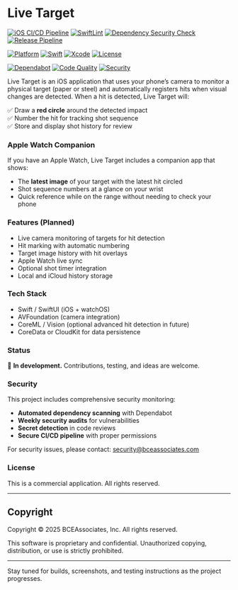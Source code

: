 # Live Target

[![iOS CI/CD Pipeline](https://github.com/bceverly/Live-Target/actions/workflows/ios-ci.yml/badge.svg)](https://github.com/bceverly/Live-Target/actions/workflows/ios-ci.yml)
[![SwiftLint](https://github.com/bceverly/Live-Target/actions/workflows/swiftlint.yml/badge.svg)](https://github.com/bceverly/Live-Target/actions/workflows/swiftlint.yml)
[![Dependency Security Check](https://github.com/bceverly/Live-Target/actions/workflows/dependency-security-check.yml/badge.svg)](https://github.com/bceverly/Live-Target/actions/workflows/dependency-security-check.yml)
[![Release Pipeline](https://github.com/bceverly/Live-Target/actions/workflows/release.yml/badge.svg)](https://github.com/bceverly/Live-Target/actions/workflows/release.yml)

[![Platform](https://img.shields.io/badge/platform-iOS%2018.5%2B-blue.svg)](https://developer.apple.com/ios/)
[![Swift](https://img.shields.io/badge/Swift-5.0-orange.svg)](https://swift.org/)
[![Xcode](https://img.shields.io/badge/Xcode-16.4-blue.svg)](https://developer.apple.com/xcode/)
[![License](https://img.shields.io/badge/License-Proprietary-red.svg)](#license)

[![Dependabot](https://img.shields.io/badge/Dependabot-enabled-brightgreen.svg)](https://github.com/bceverly/Live-Target/network/dependencies)
[![Code Quality](https://img.shields.io/badge/Code%20Quality-SwiftLint-brightgreen.svg)](https://github.com/realm/SwiftLint)
[![Security](https://img.shields.io/badge/Security-Monitored-green.svg)](#security)

Live Target is an iOS application that uses your phone’s camera to monitor a physical target (paper or steel) and automatically registers hits when visual changes are detected. When a hit is detected, Live Target will:

✅ Draw a **red circle** around the detected impact  
✅ Number the hit for tracking shot sequence  
✅ Store and display shot history for review

### Apple Watch Companion

If you have an Apple Watch, Live Target includes a companion app that shows:

- The **latest image** of your target with the latest hit circled
- Shot sequence numbers at a glance on your wrist
- Quick reference while on the range without needing to check your phone

### Features (Planned)

- Live camera monitoring of targets for hit detection
- Hit marking with automatic numbering
- Target image history with hit overlays
- Apple Watch live sync
- Optional shot timer integration
- Local and iCloud history storage

### Tech Stack

- Swift / SwiftUI (iOS + watchOS)
- AVFoundation (camera integration)
- CoreML / Vision (optional advanced hit detection in future)
- CoreData or CloudKit for data persistence

### Status

🚧 **In development.** Contributions, testing, and ideas are welcome.

### Security

This project includes comprehensive security monitoring:
- **Automated dependency scanning** with Dependabot
- **Weekly security audits** for vulnerabilities
- **Secret detection** in code reviews
- **Secure CI/CD pipeline** with proper permissions

For security issues, please contact: security@bceassociates.com

### License

This is a commercial application. All rights reserved.

---

## Copyright

Copyright © 2025 BCEAssociates, Inc. All rights reserved.

This software is proprietary and confidential. Unauthorized copying, distribution, or use is strictly prohibited.

---

Stay tuned for builds, screenshots, and testing instructions as the project progresses.

